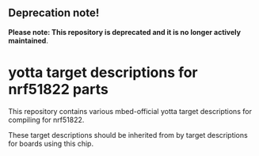## Deprecation note!

**Please note: This repository is deprecated and it is no longer actively maintained**.

# yotta target descriptions for nrf51822 parts

This repository contains various mbed-official yotta target descriptions for
compiling for nrf51822.

These target descriptions should be inherited from by target descriptions for
boards using this chip.

